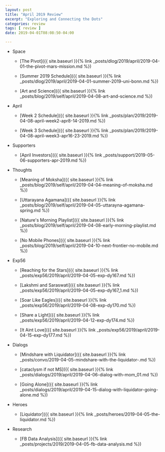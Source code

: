 ```yaml
---
layout: post
title: "April 2019 Review"
excerpt: "Exploring and Connecting the Dots"
categories: review
tags: [ review ]
date: 2019-04-01T08:08:50-04:00

---
```



  * Space
    * [The Pivot]({{ site.baseurl }}{% link _posts/dlog/2019/april/2019-04-01-the-pivot-mars-mission.md %})

    * [Summer 2019 Schedule]({{ site.baseurl }}{% link _posts/dlog/2019/april/2019-04-01-summer-2019-uni-bonn.md %})

    * [Art and Science]({{ site.baseurl }}{% link _posts/blog/2019/self/april/2019-04-08-art-and-science.md %})

  * April

    * [Week 2 Schedule]({{ site.baseurl }}{% link _posts/plan/2019/2019-04-08-april-week2-apr8-14-2019.md %})

    * [Week 3 Schedule]({{ site.baseurl }}{% link _posts/plan/2019/2019-04-08-april-week3-apr16-23-2019.md %})

  * Supporters
    * [April Investors]({{ site.baseurl }}{% link _posts/support/2019-05-06-supporters-apr-2019.md  %})

  * Thoughts
    * [Meaning of Moksha]({{ site.baseurl }}{% link _posts/blog/2019/self/april/2019-04-04-meaning-of-moksha.md %})

    * [Uttarayana Agamana]({{ site.baseurl }}{% link _posts/blog/2019/self/april/2019-04-05-uttarayna-agamana-spring.md %})

    * [Nature's Morning Playlist]({{ site.baseurl }}{% link _posts/blog/2019/self/april/2019-04-08-early-morning-playlist.md  %})

    * [No Mobile Phones]({{ site.baseurl }}{% link _posts/blog/2019/self/april/2019-04-10-next-frontier-no-mobile.md  %})

  * Exp56
    * [Reaching for the Stars]({{ site.baseurl }}{% link _posts/exp56/2019/april/2019-04-05-exp-dy167.md  %})

    * [Lakshmi and Saraswati]({{ site.baseurl }}{% link _posts/exp56/2019/april/2019-04-05-exp-dy167_1.md  %})

    * [Soar Like Eagles]({{ site.baseurl }}{% link _posts/exp56/2019/april/2019-04-08-exp-dy170.md  %})

    * [Share a Light]({{ site.baseurl }}{% link _posts/exp56/2019/april/2019-04-12-exp-dy174.md  %})

    * [It Aint Love]({{ site.baseurl }}{% link _posts/exp56/2019/april/2019-04-15-exp-dy177.md  %})

  * Dialogs
    * [Mindshare with Liquidator]({{ site.baseurl }}{% link _posts/convo/2019-04-05-mindshare-with-the-liquidator-.md %})

    * [cataclysm if not MS]({{ site.baseurl }}{% link _posts/dialogs/2019/april/2019-04-06-dialog-with-mom_01.md  %})

    * [Going Alone]({{ site.baseurl }}{% link _posts/dialogs/2019/april/2019-04-15-dialog-with-liquidator-going-alone.md  %})

  * Heroes
    * [Liquidator]({{ site.baseurl }}{% link _posts/heroes/2019-04-05-the-liquidator.md %})

  * Research
    * [FB Data Analysis]({{ site.baseurl }}{% link _posts/projects/2019/2019-04-05-fb-data-analysis.md  %})
